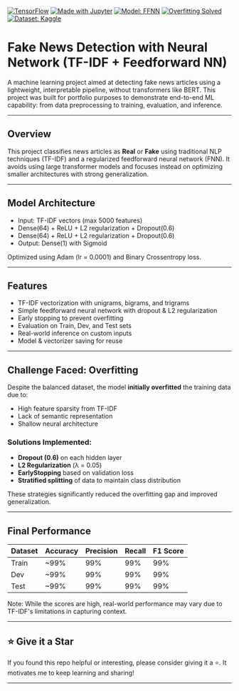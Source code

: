 [![TensorFlow](https://img.shields.io/badge/TensorFlow-2.x-orange.svg)](https://www.tensorflow.org/)
[![Made with Jupyter](https://img.shields.io/badge/Made%20with-Jupyter-orange.svg)](https://jupyter.org/)
[![Model: FFNN](https://img.shields.io/badge/Model-Feedforward%20NN-brightgreen)](#)
[![Overfitting Solved](https://img.shields.io/badge/Overfitting%20Solved-Yes-blue)](#)
[![Dataset: Kaggle](https://img.shields.io/badge/Dataset-Kaggle-blueviolet)](https://www.kaggle.com/datasets/clmentbisaillon/fake-and-real-news-dataset)

# Fake News Detection with Neural Network (TF-IDF + Feedforward NN)

A machine learning project aimed at detecting fake news articles using a lightweight, interpretable pipeline, without transformers like BERT. This project was built for portfolio purposes to demonstrate end-to-end ML capability: from data preprocessing to training, evaluation, and inference.

---

## Overview

This project classifies news articles as **Real** or **Fake** using traditional NLP techniques (TF-IDF) and a regularized feedforward neural network (FNN). It avoids using large transformer models and focuses instead on optimizing smaller architectures with strong generalization.

---

## Model Architecture

- Input: TF-IDF vectors (max 5000 features)
- Dense(64) + ReLU + L2 regularization + Dropout(0.6)
- Dense(64) + ReLU + L2 regularization + Dropout(0.6)
- Output: Dense(1) with Sigmoid

Optimized using Adam (lr = 0.0001) and Binary Crossentropy loss.

---

## Features

- TF-IDF vectorization with unigrams, bigrams, and trigrams
- Simple feedforward neural network with dropout & L2 regularization
- Early stopping to prevent overfitting
- Evaluation on Train, Dev, and Test sets
- Real-world inference on custom inputs
- Model & vectorizer saving for reuse

---

## Challenge Faced: Overfitting

Despite the balanced dataset, the model **initially overfitted** the training data due to:

- High feature sparsity from TF-IDF
- Lack of semantic representation
- Shallow neural architecture

### Solutions Implemented:

- **Dropout (0.6)** on each hidden layer
- **L2 Regularization** (λ = 0.05)
- **EarlyStopping** based on validation loss
- **Stratified splitting** of data to maintain class distribution

These strategies significantly reduced the overfitting gap and improved generalization.

---

## Final Performance

| Dataset | Accuracy | Precision | Recall | F1 Score |
|---------|----------|-----------|--------|----------|
| Train   | ~99%     | 99%       | 99%    | 99%      |
| Dev     | ~99%     | 99%       | 99%    | 99%      |
| Test    | ~99%     | 99%       | 99%    | 99%      |

Note: While the scores are high, real-world performance may vary due to TF-IDF's limitations in capturing context.

---

## ⭐️ Give it a Star

If you found this repo helpful or interesting, please consider giving it a ⭐️. It motivates me to keep learning and sharing!

---
